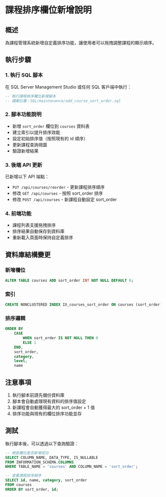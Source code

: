 # 課程排序欄位新增說明

## 概述
為課程管理系統新增自定義排序功能，讓使用者可以拖拽調整課程的顯示順序。

## 執行步驟

### 1. 執行 SQL 腳本
在 SQL Server Management Studio 或任何 SQL 客戶端中執行：
```sql
-- 執行課程排序欄位新增腳本
-- 檔案位置：SQL/maintenance/add_course_sort_order.sql
```

### 2. 腳本功能說明
- 新增 `sort_order` 欄位到 `courses` 資料表
- 建立索引以提升排序效能
- 設定初始排序值（按照現有的 id 順序）
- 更新課程查詢視圖
- 驗證新增結果

### 3. 後端 API 更新
已新增以下 API 端點：
- `PUT /api/courses/reorder` - 更新課程排序順序
- 修改 `GET /api/courses` - 按照 sort_order 排序
- 修改 `POST /api/courses` - 新課程自動設定 sort_order

### 4. 前端功能
- 課程列表支援拖拽排序
- 排序結果自動保存到資料庫
- 重新載入頁面時保持自定義排序

## 資料庫結構變更

### 新增欄位
```sql
ALTER TABLE courses ADD sort_order INT NOT NULL DEFAULT 0;
```

### 索引
```sql
CREATE NONCLUSTERED INDEX IX_courses_sort_order ON courses (sort_order);
```

### 排序邏輯
```sql
ORDER BY 
    CASE 
        WHEN sort_order IS NOT NULL THEN 0 
        ELSE 1 
    END,
    sort_order,
    category, 
    level, 
    name
```

## 注意事項
1. 執行腳本前請先備份資料庫
2. 腳本會自動處理現有資料的排序值設定
3. 新課程會自動獲得最大的 sort_order + 1 值
4. 排序功能與現有的欄位排序功能並存

## 測試
執行腳本後，可以透過以下查詢驗證：
```sql
-- 檢查欄位是否新增成功
SELECT COLUMN_NAME, DATA_TYPE, IS_NULLABLE 
FROM INFORMATION_SCHEMA.COLUMNS 
WHERE TABLE_NAME = 'courses' AND COLUMN_NAME = 'sort_order';

-- 查看課程排序順序
SELECT id, name, category, sort_order 
FROM courses 
ORDER BY sort_order, id;
``` 